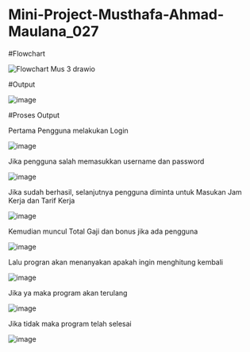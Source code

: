 # Mini-Project-Musthafa-Ahmad-Maulana_027

#Flowchart

![Flowchart Mus 3 drawio](https://github.com/user-attachments/assets/f94359b5-de69-45d7-b19a-8efc014eeb09)

#Output

![image](https://github.com/user-attachments/assets/a5238ced-1b8a-4a5f-a878-243830d45767)

#Proses Output

Pertama Pengguna melakukan Login

![image](https://github.com/user-attachments/assets/13f8e4df-add1-4ec9-8415-fec54788335e)

Jika pengguna salah memasukkan username dan password

![image](https://github.com/user-attachments/assets/32032a4c-4ad7-4f88-995e-496294393f90)

Jika sudah berhasil, selanjutnya pengguna diminta untuk Masukan Jam Kerja dan Tarif Kerja

![image](https://github.com/user-attachments/assets/8e480051-9233-4b21-84e2-c23e6605a57b)

Kemudian muncul Total Gaji dan bonus jika ada pengguna

![image](https://github.com/user-attachments/assets/12c00b99-9bfe-405b-b176-8403489f1632)


Lalu progran akan menanyakan apakah ingin menghitung kembali 

![image](https://github.com/user-attachments/assets/8f1a5a02-47ee-4d13-a010-f19a6bb8b957)

Jika ya maka program akan terulang

![image](https://github.com/user-attachments/assets/fc54eda1-d0bf-476d-8778-3924d200b8ef)

Jika tidak maka program telah selesai

![image](https://github.com/user-attachments/assets/b10c4374-ee1e-4ec0-84e2-9cd4be3c3e42)
